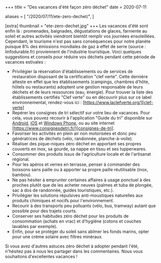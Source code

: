 +++
title = "Des vacances d'été façon zéro déchet"
date = 2020-07-11

aliases = [
  "/2020/07/11/ete-zero-dechet/",
]

[extra]
thumbnail = "ete-zero-dechet.jpg"
+++
Les vacances d'été sont enfin là : promenades, baignades, dégustations de
glaces, farniente au soleil et autres activités viendront bientôt remplir vos
journées ensoleillées. Cependant, le tourisme n'est pas sans conséquences pour
notre planète puisque 8% des émissions mondiales de gaz à effet de serre (source
: linfodurable.fr) proviennent de l'industrie touristique. Voici quelques
suggestions et conseils pour réduire vos déchets pendant cette période de
vacances estivales :

<!-- more -->

* Privilégier la réservation d'établissements ou de services de restauration
  disposant de la certification "clef verte". Cette dernière atteste en effet
  que les établissements (campings, chambres d'hôte, hôtels ou restaurants)
  adoptent une gestion responsable de leurs déchets et de leurs ressources (eau,
  énergie). Pour trouver la liste des établissements certifiés "Clef verte" ou en
  découvrir plus sur ce label environnemental, rendez-vous ici :
  [https://www.laclefverte.org/][clef-verte]
* Repérer les consignes de tri sélectif sur votre lieu de vacances. Pour cela,
  vous pouvez recourir à l'application "Guide du tri" disponible sur
  [Android][guide-du-tri-android], [iOS][guide-du-tri-ios] et [Windows
  Phone][guide-du-tri-windows-phone], ou au site internet
  [https://www.consignesdetri.fr/][consignes-de-tri].
* Favoriser les activités en plein air non motorisées et donc peu génératrices
  de déchets (vélo, randonnée, planche-à-voile).
* Réaliser des pique-niques zéro déchet en apportant ses propres couverts en
  inox, sa gourde, sa nappe en tissu et ses tupperwares.
* Consommer des produits issus de l'agriculture locale et de l'artisanat
  régional.
* Pour les apéros et verres en terrasse, penser à commander des boissons sans
  paille ou à apporter sa propre paille réutilisable (inox, bambou).
* Ne pas hésiter à emprunter certaines affaires à usage ponctuel à des proches
  plutôt que de les acheter neuves (palmes et tuba de plongée, sac à dos de
  randonnée, guides touristiques, etc.).
* Privilégier les solutions répulsives anti-moustiques naturelles aux produits
  chimiques et nocifs pour l'environnement.
* Recourir à des transports peu polluants (vélo, bus, tramway) autant que
  possible pour des trajets courts.
* Conserver ses habitudes zéro déchet pour les produits de consommation (achats
  en vrac) et d'hygiène (cotons et couches lavables par exemple).
* Enfin, pour se protéger du soleil sans abîmer les fonds marins, opter pour une
  crème solaire avec filtres minéraux.

Si vous avez d'autres astuces zéro déchet à adopter pendant l'été, n'hésitez pas
à nous les partager dans les commentaires. Nous vous souhaitons d'excellentes
vacances !

 [clef-verte]:https://www.laclefverte.org/
 [consignes-de-tri]: https://www.consignesdetri.fr/
 [guide-du-tri-android]: https://play.google.com/store/apps/details?id=fr.ecoemballage.guidedutri
 [guide-du-tri-ios]: https://apps.apple.com/fr/app/guide-du-tri-2-0/id485709444
 [guide-du-tri-windows-phone]: https://www.microsoft.com/fr-fr/p/guide-du-tri/9nblggh68kbh
